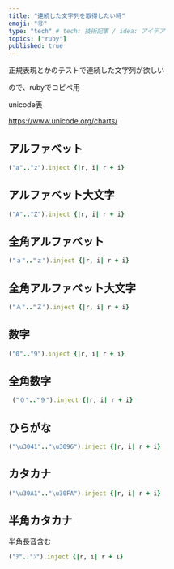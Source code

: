 ```yaml
---
title: "連続した文字列を取得したい時"
emoji: "🉑"
type: "tech" # tech: 技術記事 / idea: アイデア
topics: ["ruby"]
published: true
---
```


正規表現とかのテストで連続した文字列が欲しい

ので、rubyでコピペ用

unicode表

https://www.unicode.org/charts/

## アルファベット

```ruby
("a".."z").inject {|r, i| r + i}
```

## アルファベット大文字

```ruby
("A".."Z").inject {|r, i| r + i}
```

## 全角アルファベット

```ruby
("ａ".."ｚ").inject {|r, i| r + i}
```

## 全角アルファベット大文字

```ruby
("Ａ".."Ｚ").inject {|r, i| r + i}
```

## 数字
```ruby
("0".."9").inject {|r, i| r + i}
```

## 全角数字

```ruby
 ("０".."９").inject {|r, i| r + i}
```

## ひらがな

```ruby
("\u3041".."\u3096").inject {|r, i| r + i}
```

## カタカナ

```ruby
("\u30A1".."\u30FA").inject {|r, i| r + i}
```

## 半角カタカナ

半角長音含む

```ruby
("ｦ".."ﾝ").inject {|r, i| r + i}
```
